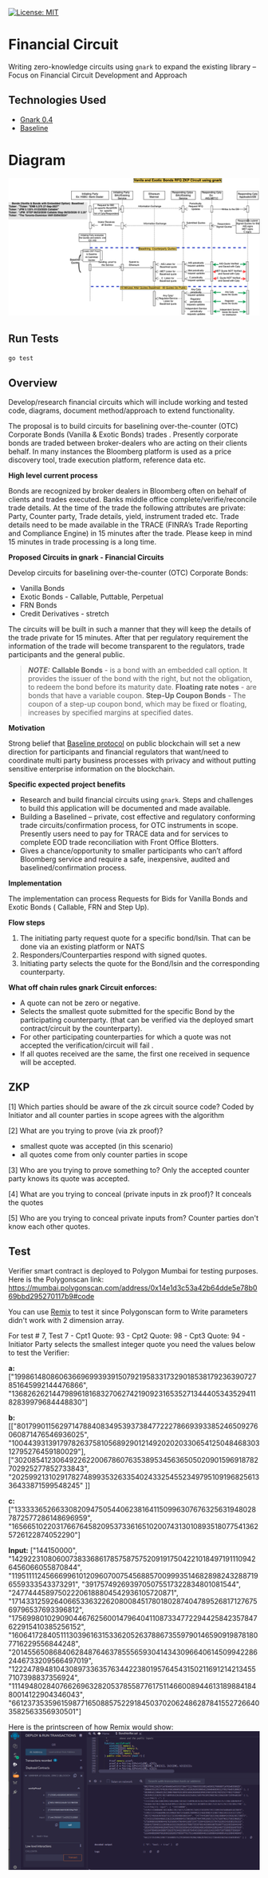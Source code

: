 [![License: MIT](https://img.shields.io/badge/License-MIT-yellow.svg)](https://opensource.org/licenses/MIT)

# Financial Circuit

Writing zero-knowledge circuits using `gnark` to expand the existing library – Focus on Financial Circuit Development and Approach

## Technologies Used 

* [Gnark 0.4](https://docs.gnark.consensys.net/en/latest/)
* [Baseline](https://github.com/eea-oasis/baseline)

# Diagram
![diagram](./doc/DiagramZKP_Bond_RFQ.png)

## Run Tests
 `go test`

## Overview

Develop/research financial circuits which will include working and tested code, diagrams, document method/approach to extend functionality.

The proposal is to build circuits for baselining over-the-counter (OTC) Corporate Bonds (Vanilla & Exotic Bonds) trades . Presently corporate bonds are traded between broker-dealers who are acting on their clients behalf. In many instances the Bloomberg platform is used as a price discovery tool, trade execution platform, reference data etc.

**High level current process**

Bonds are recognized by broker dealers in Bloomberg often on behalf of clients and trades executed. Banks middle office complete/verifie/reconcile trade details.
At the time of the trade the following attributes are private: Party, Counter party, Trade details, yield, instrument traded etc. Trade details need to be made available in the TRACE (FINRA’s Trade Reporting and Compliance Engine) in 15 minutes after the trade. Please keep in mind 15 minutes in trade processing is a long time.

**Proposed Circuits in gnark - Financial Circuits**

Develop circuits for baselining over-the-counter (OTC) Corporate Bonds:

* Vanilla Bonds
* Exotic Bonds - Callable, Puttable, Perpetual
* FRN Bonds
* Credit Derivatives - stretch

The circuits will be built in such a manner that they will keep the details of the trade private for 15 minutes. After that per regulatory requirement the information of the trade will become transparent to the regulators, trade participants and the general public.

> **_NOTE:_** **Callable Bonds** - is a bond with an embedded call option. It provides the issuer of the bond with the right, but not the obligation, to redeem the bond before its maturity date. **Floating rate notes** - are bonds that have a variable coupon. **Step-Up Coupon Bonds** - The coupon of a step-up coupon bond, which may be fixed or floating, increases by specified margins at specified dates.

**Motivation**

Strong belief that [Baseline protocol](https://github.com/eea-oasis/baseline/blob/master/README.md) on public blockchain will set a new direction for participants and financial regulators that want/need to coordinate multi party business processes with privacy and without putting sensitive enterprise information on the blockchain.

**Specific expected project benefits**

* Research and build financial circuits using `gnark`. Steps and challenges to build this application will be documented and made available.
* Building a Baselined – private, cost effective and regulatory conforming trade circuits/confirmation process, for OTC instruments in scope.
  Presently users need to pay for TRACE data and for services to complete EOD trade reconciliation with Front Office Blotters.
* Gives a  chance/opportunity to smaller participants who can’t afford Bloomberg service and require a safe, inexpensive, audited and baselined/confirmation process.

**Implementation**

The implementation can process Requests for Bids for Vanilla Bonds and Exotic Bonds ( Callable, FRN and Step Up).

**Flow steps**

 1. The initiating party request quote for a specific bond/Isin. That can be done via an existing platform or NATS
 2. Responders/Counterparties respond with signed quotes.
 3. Initiating party selects the quote for the Bond/Isin and the corresponding counterparty.

**What off chain rules gnark Circuit enforces:**

- A quote can not be zero or negative.
- Selects the smallest quote submitted for the specific Bond by the participating counterparty. (that  can be verified via the deployed smart contract/circuit by the counterparty).
- For other participating counterparties for which a quote was not accepted the verification/circuit will fail   .
- If all quotes received are the same, the first one received in sequence will be accepted.


## ZKP

[1] Which parties should be aware of the zk circuit source code?
Coded by Initiator and all counter parties in scope agrees with the algorithm

[2] What are you trying to prove (via zk proof)?
- smallest quote was accepted (in this scenario)
- all quotes come from only counter parties in scope 

[3] Who are you trying to prove something to?
Only the accepted counter party knows its quote was accepted.

[4] What are you trying to conceal (private inputs in zk proof)?
It conceals the quotes

[5] Who are you trying to conceal private inputs from?
Counter parties don't know each other quotes.

## Test
Verifier smart contract is deployed to Polygon Mumbai for testing purposes. Here is the Polygonscan link:
https://mumbai.polygonscan.com/address/0x14e1d3c53a42b64dde5e78b069bbd295270117b9#code

You can use [Remix](https://remix.ethereum.org/) to test it since Polygonscan form to Write parameters didn't work with 2 dimension array.

For test # 7, Test 7 - Cpt1 Quote: 93 - Cpt2 Quote: 98 - Cpt3 Quote: 94 - Initiator Party selects the smallest integer quote
you need the values below to test the Verifier:

**a:**
["19986148086063669699393915079219583317329018538179236390727851645992144476866",
"13682626214479896181683270627421909231653527134440534352941182839979684448830"]

**b:**
[["8017990115629714788408349539373847722278669393385246509276060871476546936025",
"10044393139179782637581056892901214920202033065412504846830312795276459180029"],
["3020854123064922622006786076353895345636505020901596918782702925277852733843",
"20259921310291782748993532633540243325455234979510919682561336433871599548245"
]]

**c:**
["13333365266330820947505440623816411509963076763256319480287872577286148696959",
"16566510220317667645820953733616510200743130108935180775413625726122874052290"]

**Input:**
["144150000",
"14292231080600738336861785758757520919175042210184971911109426456066055870844",
"11951111245666996101209607007545688570099935146828982432887196559333543373291",
"3917574926939705075517322834801081544",
"247744458975022206188804542936105720871",
"17143312592640665336322620800845178018028740478952681712767569796537693396812",
"17569980102909044676256001479640411087334772294425842357847622915410385256152",
"16064172840511130396163153362052637886735597901465909198781807716229556844248",
"20145565086840628487646378555659304143430966406145099422862446733209566497019",
"1222478948104308973363576344223801957645431502116912142134557107398837356924",
"11149480284076626963282053785587761751146600894461318988418480014122904346043",
"6612373535961598771650885752291845037020624862878415527266403582563356930501"]

Here is the printscreen of how Remix would show:
![Example](./doc/RemixExample.png)

